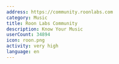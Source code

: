 ```yaml
---
address: https://community.roonlabs.com
category: Music
title: Roon Labs Community
description: Know Your Music
userCount: 34894
icon: roon.png
activity: very high
language: en
---
```

